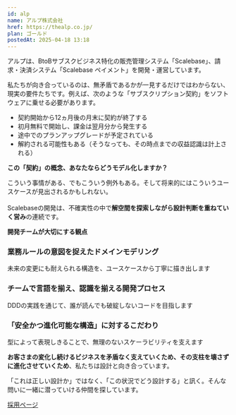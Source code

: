 ```yaml
---
id: alp
name: アルプ株式会社
href: https://thealp.co.jp/
plan: ゴールド
postedAt: 2025-04-18 13:18
---
```


<p>アルプは、BtoBサブスクビジネス特化の販売管理システム「Scalebase」、請求・決済システム「Scalebase ペイメント」を開発・運営しています。</p>

<p>私たちが向き合っているのは、無矛盾であるかが一見するだけではわからない、現実の要件たちです。例えば、次のような「サブスクリプション契約」をソフトウェアに乗せる必要があります。</p>

<ul>
  <li>契約開始から12ヵ月後の月末に契約が終了する</li>
  <li>初月無料で開始し、課金は翌月分から発生する</li>
  <li>途中でのプランアップグレードが予定されている</li>
  <li>解約される可能性もある（そうなっても、その時点までの収益認識は計上される）</li>
</ul>

<p><b>この「契約」の概念、あなたならどうモデル化しますか？</b></p>

<p>こういう事情がある、でもこういう例外もある。そして将来的にはこういうユースケースが見出されるかもしれない。<br />
<br />
Scalebaseの開発は、不確実性の中で<b>解空間を探索しながら設計判断を重ねていく営み</b>の連続です。</p>

<p><b>開発チームが大切にする観点</b></p>

<h3><b>業務ルールの意図を捉えたドメインモデリング</b></h3>
<p>未来の変更にも耐えられる構造を、ユースケースから丁寧に描き出します</p>

<h3><b>チームで言語を揃え、認識を揃える開発プロセス</b></h3>
<p>DDDの実践を通じて、誰が読んでも破綻しないコードを目指します</p>

<h3><b>「安全かつ進化可能な構造」に対するこだわり</b></h3>
<p>型によって表現しきることで、無理のないスケーラビリティを支えます</p>

<p><b>お客さまの変化し続けるビジネスを矛盾なく支えていくため、その支柱を壊さずに進化させていくため</b>、私たちは設計と向き合っています。</p>

<p>「これは正しい設計か」ではなく、「この状況でどう設計する」と訊く。そんな問いに一緒に潜っていける仲間を探しています。</p>

<p><a href="https://x.gd/TtZPU">採用ページ</a></p>
